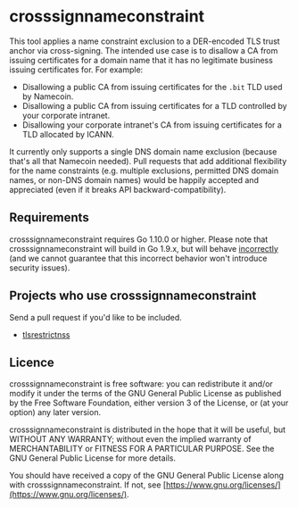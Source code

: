 # crosssignnameconstraint

This tool applies a name constraint exclusion to a DER-encoded TLS trust
anchor via cross-signing.  The intended use case is to disallow a CA from
issuing certificates for a domain name that it has no legitimate business
issuing certificates for.  For example:

* Disallowing a public CA from issuing certificates for the `.bit` TLD used by
Namecoin.
* Disallowing a public CA from issuing certificates for a TLD controlled by
your corporate intranet.
* Disallowing your corporate intranet's CA from issuing certificates for a TLD
allocated by ICANN.

It currently only supports a single DNS domain name exclusion (because that's
all that Namecoin needed).  Pull requests that add additional flexibility for
the name constraints (e.g. multiple exclusions, permitted DNS domain names, or
non-DNS domain names) would be happily accepted and appreciated (even if it
breaks API backward-compatibility).

## Requirements

crosssignnameconstraint requires Go 1.10.0 or higher.  Please note that
crosssignnameconstraint will build in Go 1.9.x, but will behave
[incorrectly](https://github.com/namecoin/crosssignnameconstraint/issues/2)
(and we cannot guarantee that this incorrect behavior won't introduce security
issues).

## Projects who use crosssignnameconstraint

Send a pull request if you'd like to be included.

* [tlsrestrictnss](https://github.com/namecoin/tlsrestrictnss/)

## Licence

crosssignnameconstraint is free software: you can redistribute it and/or modify
it under the terms of the GNU General Public License as published by
the Free Software Foundation, either version 3 of the License, or
(at your option) any later version.

crosssignnameconstraint is distributed in the hope that it will be useful,
but WITHOUT ANY WARRANTY; without even the implied warranty of
MERCHANTABILITY or FITNESS FOR A PARTICULAR PURPOSE.  See the
GNU General Public License for more details.

You should have received a copy of the GNU General Public License
along with crosssignnameconstraint.  If not, see [https://www.gnu.org/licenses/](https://www.gnu.org/licenses/).
